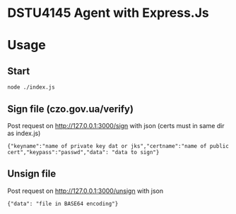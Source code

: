 # DSTU4145 Agent with Express.Js

# Usage

## Start

    node ./index.js

## Sign file (czo.gov.ua/verify)

Post request on http://127.0.0.1:3000/sign with json (certs must in same dir as index.js)

    {"keyname":"name of private key dat or jks","certname":"name of public cert","keypass":"passwd","data": "data to sign"}
                
## Unsign file

Post request on http://127.0.0.1:3000/unsign with json

    {"data": "file in BASE64 encoding"}
